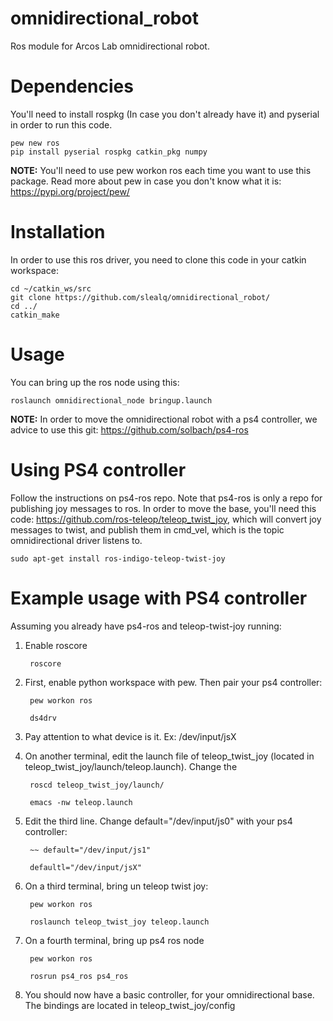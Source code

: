 # omnidirectional_robot
Ros module for Arcos Lab omnidirectional robot.

# Dependencies 
You'll need to install rospkg (In case you don't already have it) and pyserial in order to run this code.

    pew new ros
    pip install pyserial rospkg catkin_pkg numpy
    
**NOTE:** You'll need to use pew workon ros each time you want to use this package. Read more about pew in case you don't know what it is: https://pypi.org/project/pew/
  
# Installation
In order to use this ros driver, you need to clone this code in your catkin workspace:
  
    cd ~/catkin_ws/src
    git clone https://github.com/slealq/omnidirectional_robot/ 
    cd ../
    catkin_make
  
# Usage
You can bring up the ros node using this: 
  
    roslaunch omnidirectional_node bringup.launch
    
**NOTE:** In order to move the omnidirectional robot with a ps4 controller, we advice to use this git: https://github.com/solbach/ps4-ros

# Using PS4 controller
Follow the instructions on ps4-ros repo. Note that ps4-ros is only a repo for publishing joy messages to ros. In order to move the base, you'll need this code: https://github.com/ros-teleop/teleop_twist_joy, which will convert joy messages to twist, and publish them in cmd_vel, which is the topic omnidirectional driver listens to.

    sudo apt-get install ros-indigo-teleop-twist-joy
    
# Example usage with PS4 controller
Assuming you already have ps4-ros and teleop-twist-joy running: 

1. Enable roscore
    
        roscore
    
2. First, enable python workspace with pew. Then pair your ps4 controller: 

        pew workon ros
        
        ds4drv
        
3. Pay attention to what device is it. Ex: /dev/input/jsX

4. On another terminal, edit the launch file of teleop_twist_joy (located in teleop_twist_joy/launch/teleop.launch). Change the 

        roscd teleop_twist_joy/launch/
        
        emacs -nw teleop.launch
        
5. Edit the third line. Change default="/dev/input/js0" with your ps4 controller: 

        ~~ default="/dev/input/js1"
        
        defaultl="/dev/input/jsX" 

6. On a third terminal, bring un teleop twist joy: 

        pew workon ros 

        roslaunch teleop_twist_joy teleop.launch
        
7. On a fourth terminal, bring up ps4 ros node

        pew workon ros
        
        rosrun ps4_ros ps4_ros
        
8. You should now have a basic controller, for your omnidirectional base. The bindings are located in teleop_twist_joy/config
      
        
